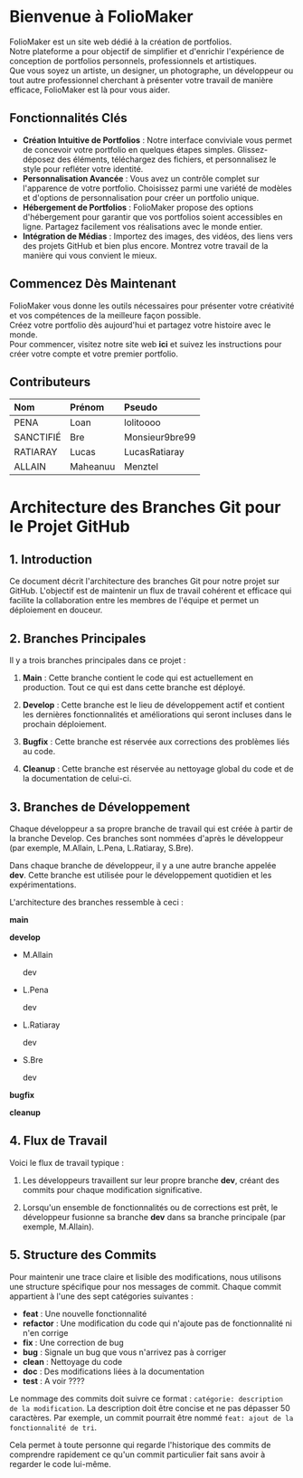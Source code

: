 # Bienvenue à FolioMaker
FolioMaker est un site web dédié à la création de portfolios. <br>
Notre plateforme a pour objectif de simplifier et d'enrichir l'expérience de conception de portfolios personnels, professionnels et artistiques. <br>
Que vous soyez un artiste, un designer, un photographe, un développeur ou tout autre professionnel cherchant à présenter votre travail de manière efficace, FolioMaker est là pour vous aider. <br>

## Fonctionnalités Clés
* **Création Intuitive de Portfolios** : Notre interface conviviale vous permet de concevoir votre portfolio en quelques étapes simples. Glissez-déposez des éléments, téléchargez des fichiers, et personnalisez le style pour refléter votre identité.
* **Personnalisation Avancée** : Vous avez un contrôle complet sur l'apparence de votre portfolio. Choisissez parmi une variété de modèles et d'options de personnalisation pour créer un portfolio unique.
* **Hébergement de Portfolios** : FolioMaker propose des options d'hébergement pour garantir que vos portfolios soient accessibles en ligne. Partagez facilement vos réalisations avec le monde entier.
* **Intégration de Médias** : Importez des images, des vidéos, des liens vers des projets GitHub et bien plus encore. Montrez votre travail de la manière qui vous convient le mieux.

## Commencez Dès Maintenant
FolioMaker vous donne les outils nécessaires pour présenter votre créativité et vos compétences de la meilleure façon possible. <br>
Créez votre portfolio dès aujourd'hui et partagez votre histoire avec le monde. <br>
Pour commencer, visitez notre site web **ici** et suivez les instructions pour créer votre compte et votre premier portfolio. <br>

## Contributeurs

| Nom | Prénom | Pseudo |
|:----|:-------|:-------|
| PENA | Loan | lolitoooo |
| SANCTIFIÉ | Bre | Monsieur9bre99 |
| RATIARAY | Lucas | LucasRatiaray |
| ALLAIN | Maheanuu | Menztel |

# Architecture des Branches Git pour le Projet GitHub

## 1. Introduction

Ce document décrit l'architecture des branches Git pour notre projet sur GitHub. L'objectif est de maintenir un flux de travail cohérent et efficace qui facilite la collaboration entre les membres de l'équipe et permet un déploiement en douceur.

## 2. Branches Principales

Il y a trois branches principales dans ce projet :

1. **Main** : Cette branche contient le code qui est actuellement en production. Tout ce qui est dans cette branche est déployé.

2. **Develop** : Cette branche est le lieu de développement actif et contient les dernières fonctionnalités et améliorations qui seront incluses dans le prochain déploiement.

3. **Bugfix** : Cette branche est réservée aux corrections des problèmes liés au code.
4. **Cleanup** : Cette branche est réservée au nettoyage global du code et de la documentation de celui-ci.

## 3. Branches de Développement

Chaque développeur a sa propre branche de travail qui est créée à partir de la branche Develop. Ces branches sont nommées d'après le développeur (par exemple, M.Allain, L.Pena, L.Ratiaray, S.Bre).

Dans chaque branche de développeur, il y a une autre branche appelée **dev**. Cette branche est utilisée pour le développement quotidien et les expérimentations.

L'architecture des branches ressemble à ceci :

**main**

**develop**

  - M.Allain
  
      dev
    
  - L.Pena
  
      dev
    
  - L.Ratiaray
  
      dev
    
  - S.Bre
  
      dev
    
**bugfix**

**cleanup**


## 4. Flux de Travail

Voici le flux de travail typique :

1. Les développeurs travaillent sur leur propre branche **dev**, créant des commits pour chaque modification significative.

2. Lorsqu'un ensemble de fonctionnalités ou de corrections est prêt, le développeur fusionne sa branche **dev** dans sa branche principale (par exemple, M.Allain).

## 5. Structure des Commits

Pour maintenir une trace claire et lisible des modifications, nous utilisons une structure spécifique pour nos messages de commit. Chaque commit appartient à l'une des sept catégories suivantes :

- **feat** : Une nouvelle fonctionnalité
- **refactor** : Une modification du code qui n'ajoute pas de fonctionnalité ni n'en corrige
- **fix** : Une correction de bug
- **bug** : Signale un bug que vous n'arrivez pas à corriger
- **clean** : Nettoyage du code
- **doc** : Des modifications liées à la documentation
- **test** : A voir ????


Le nommage des commits doit suivre ce format : `catégorie: description de la modification`. La description doit être concise et ne pas dépasser 50 caractères. Par exemple, un commit pourrait être nommé `feat: ajout de la fonctionnalité de tri`.

Cela permet à toute personne qui regarde l'historique des commits de comprendre rapidement ce qu'un commit particulier fait sans avoir à regarder le code lui-même. 